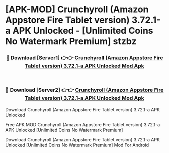 # [APK-MOD] Crunchyroll (Amazon Appstore Fire Tablet version) 3.72.1-a APK Unlocked - [Unlimited Coins No Watermark Premium] stzbz



<div align="center">
<h3>🔴 Download [Server1] 👉👉 <a href="https://momento.my/?title=Crunchyroll_(Amazon_Appstore_Fire_Tablet_version)_3.72.1-a_APK_Unlocked">Crunchyroll (Amazon Appstore Fire Tablet version) 3.72.1-a APK Unlocked Mod Apk</a></h3><br>

<h3>🔴 Download [Server2] 👉👉 <a href="https://momento.my/?title=Crunchyroll_(Amazon_Appstore_Fire_Tablet_version)_3.72.1-a_APK_Unlocked">Crunchyroll (Amazon Appstore Fire Tablet version) 3.72.1-a APK Unlocked Mod Apk</a></h3>
</div>



Download Crunchyroll (Amazon Appstore Fire Tablet version) 3.72.1-a APK Unlocked 

Free APK MOD Crunchyroll (Amazon Appstore Fire Tablet version) 3.72.1-a APK Unlocked [Unlimited Coins No Watermark Premium]

Download Crunchyroll (Amazon Appstore Fire Tablet version) 3.72.1-a APK Unlocked [Unlimited Coins No Watermark Premium] Mod For Android
